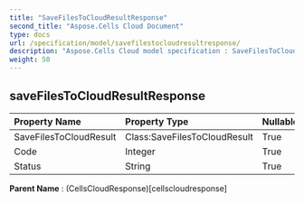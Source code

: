 ```yaml
---
title: "SaveFilesToCloudResultResponse"
second_title: "Aspose.Cells Cloud Document"
type: docs
url: /specification/model/savefilestocloudresultresponse/
description: "Aspose.Cells Cloud model specification : SaveFilesToCloudResultResponse. Effortlessly handle Excel and other spreadsheet documents with features like opening, generating, editing, splitting, merging, comparing, and converting."
weight: 50
---
```


## **saveFilesToCloudResultResponse**

 

| Property Name | Property Type | Nullable |  ReadOnly | DefaultValue | Description | 
| :- | :- | :- |:- |  :- | :- |
| SaveFilesToCloudResult | Class:SaveFilesToCloudResult | True |  False |  |  |  
| Code | Integer | True |  False |  |  |  
| Status | String | True |  False |  |  |  

**Parent Name** : (CellsCloudResponse)[cellscloudresponse]

